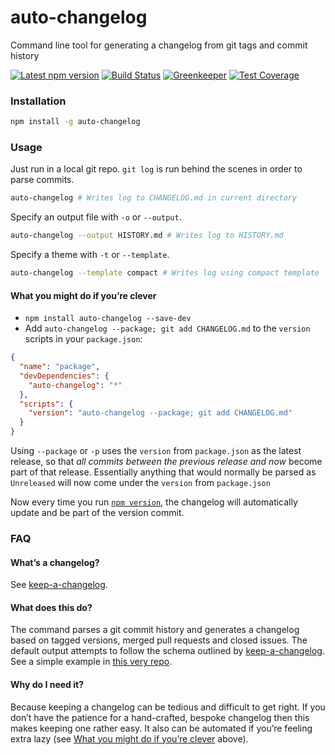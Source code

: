 auto-changelog
==============

Command line tool for generating a changelog from git tags and commit history

[![Latest npm version](https://img.shields.io/npm/v/auto-changelog.svg)](https://www.npmjs.com/package/auto-changelog)
[![Build Status](https://img.shields.io/travis/CookPete/auto-changelog/master.svg)](https://travis-ci.org/CookPete/auto-changelog)
[![Greenkeeper](https://img.shields.io/badge/greenkeeper-enabled-brightgreen.svg)](https://greenkeeper.io)
[![Test Coverage](https://img.shields.io/codecov/c/github/cookpete/auto-changelog.svg)](https://codecov.io/gh/CookPete/auto-changelog)


### Installation

```bash
npm install -g auto-changelog
```


### Usage

Just run in a local git repo. `git log` is run behind the scenes in order to parse commits.

```bash
auto-changelog # Writes log to CHANGELOG.md in current directory
```

Specify an output file with `-o` or `--output`.

```bash
auto-changelog --output HISTORY.md # Writes log to HISTORY.md
```

Specify a theme with `-t` or `--template`.

```bash
auto-changelog --template compact # Writes log using compact template
```

#### What you might do if you’re clever

- `npm install auto-changelog --save-dev`
- Add `auto-changelog --package; git add CHANGELOG.md` to the `version` scripts in your `package.json`:

```json
{
  "name": "package",
  "devDependencies": {
    "auto-changelog": "*"
  },
  "scripts": {
    "version": "auto-changelog --package; git add CHANGELOG.md"
  }
}
```

Using `--package` or `-p` uses the `version` from `package.json` as the latest release, so that _all commits between the previous release and now_ become part of that release. Essentially anything that would normally be parsed as `Unreleased` will now come under the `version` from `package.json`

Now every time you run [`npm version`](https://docs.npmjs.com/cli/version), the changelog will automatically update and be part of the version commit.


### FAQ

#### What’s a changelog?
See [keep-a-changelog](https://github.com/olivierlacan/keep-a-changelog#whats-a-change-log).

#### What does this do?
The command parses a git commit history and generates a changelog based on tagged versions, merged pull requests and closed issues. The default output attempts to follow the schema outlined by [keep-a-changelog](https://github.com/olivierlacan/keep-a-changelog). See a simple example in [this very repo](https://github.com/CookPete/auto-changelog/blob/master/CHANGELOG.md).

#### Why do I need it?
Because keeping a changelog can be tedious and difficult to get right. If you don’t have the patience for a hand-crafted, bespoke changelog then this makes keeping one rather easy. It also can be automated if you’re feeling extra lazy (see [What you might do if you’re clever](#what-you-might-do-if-youre-clever) above).

